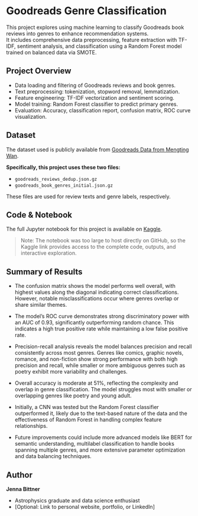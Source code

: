 # Goodreads Genre Classification

This project explores using machine learning to classify Goodreads book reviews into genres to enhance recommendation systems.  
It includes comprehensive data preprocessing, feature extraction with TF-IDF, sentiment analysis, and classification using a Random Forest model trained on balanced data via SMOTE.

## Project Overview

- Data loading and filtering of Goodreads reviews and book genres.  
- Text preprocessing: tokenization, stopword removal, lemmatization.  
- Feature engineering: TF-IDF vectorization and sentiment scoring.  
- Model training: Random Forest classifier to predict primary genres.  
- Evaluation: Accuracy, classification report, confusion matrix, ROC curve visualization.

## Dataset

The dataset used is publicly available from [Goodreads Data from Mengting Wan](https://cseweb.ucsd.edu/~jmcauley/datasets/goodreads.html).  

**Specifically, this project uses these two files:**  
- `goodreads_reviews_dedup.json.gz`  
- `goodreads_book_genres_initial.json.gz`  

These files are used for review texts and genre labels, respectively.

## Code & Notebook

The full Jupyter notebook for this project is available on [Kaggle](https://www.kaggle.com/code/jennabittner/ml-book-classifier/edit).  

> Note: The notebook was too large to host directly on GitHub, so the Kaggle link provides access to the complete code, outputs, and interactive exploration.

## Summary of Results

- The confusion matrix shows the model performs well overall, with highest values along the diagonal indicating correct classifications. However, notable misclassifications occur where genres overlap or share similar themes.

- The model’s ROC curve demonstrates strong discriminatory power with an AUC of 0.93, significantly outperforming random chance. This indicates a high true positive rate while maintaining a low false positive rate.

- Precision-recall analysis reveals the model balances precision and recall consistently across most genres. Genres like comics, graphic novels, romance, and non-fiction show strong performance with both high precision and recall, while smaller or more ambiguous genres such as poetry exhibit more variability and challenges.

- Overall accuracy is moderate at 51%, reflecting the complexity and overlap in genre classification. The model struggles most with smaller or overlapping genres like poetry and young adult.

- Initially, a CNN was tested but the Random Forest classifier outperformed it, likely due to the text-based nature of the data and the effectiveness of Random Forest in handling complex feature relationships.

- Future improvements could include more advanced models like BERT for semantic understanding, multilabel classification to handle books spanning multiple genres, and more extensive parameter optimization and data balancing techniques.

## Author

**Jenna Bittner**  
- Astrophysics graduate and data science enthusiast  
- [Optional: Link to personal website, portfolio, or LinkedIn]




